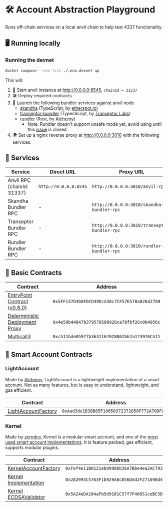 # 🛠️ Account Abstraction Playground

Runs off-chain services on a local anvil chain to help test 4337 functionality.

## 🖥️  Running locally

### Running the devnet
```sh
docker compose --env-file ./.env.devnet up
```

This will:

1. 🚀 Start anvil instance at http://0.0.0.0:8545, `chainId = 31337`
2. 🛠 Deploy required contracts
3. 📡 Launch the following bundler services against anvil node
    - [skandha](https://github.com/etherspot/skandha) (TypeScript, by [etherspot.io](https://etherspot.io/))
    - [transeptor-bundler](https://github.com/transeptorlabs/transeptor-bundler) (TypesScript, by [Transeptor Labs](https://transeptorlabs.io/))
    - [rundler](https://github.com/alchemyplatform/rundler) (Rust, by [Alchemy](https://www.alchemy.com/))
        - Note: Rundler doesn't support unsafe mode yet, avoid using until this [issue](https://github.com/alchemyplatform/rundler/issues/470) is closed
4. 🌍 Set up a nginx reverse proxy at http://0.0.0.0:3010 with the following services:

## 📡  Services 

| Service | Direct URL | Proxy URL |
|---------|------------|-----------|
| Anvil RPC (chainId: 31337) | `http://0.0.0.0:8545` | `http://0.0.0.0:3010/anvil-rpc` |
| Skandha Bundler RPC | - | `http://0.0.0.0:3010/skandha-bundler-rpc` |
| Transeptor Bundler RPC | - | `http://0.0.0.0:3010/transeptor-bundler-rpc` |
| Rundler Bundler RPC | - | `http://0.0.0.0:3010/rundler-bundler-rpc` |

## 📝 Basic Contracts 
| Contract | Address |
|----------|---------|
| [EntryPoint Contract (v0.6.0)](https://github.com/eth-infinitism/account-abstraction/blob/develop/contracts/core/EntryPoint.sol) | `0x5FF137D4b0FDCD49DcA30c7CF57E578a026d2789` |
| [Deterministic Deployment Proxy](https://github.com/Arachnid/deterministic-deployment-proxy) | `0x4e59b44847b379578588920ca78fbf26c0b4956c` |
| [Multicall3](https://github.com/mds1/multicall) | `0xcA11bde05977b3631167028862bE2a173976CA11` |


## 💼 Smart Account Contracts 
### LightAccount
Made by [Alchemy](https://www.alchemy.com/), LightAccount is a lightweight implementation of a smart account. Not as many features, but is easy to understand, lightweight, and gas efficient.

| Contract | Address |
|----------|---------|
| [LightAccountFactory](https://github.com/alchemyplatform/light-account/blob/main/src/LightAccountFactory.sol) | `0xAad3de1B3BB85F10658972372058F772A70DFefC` |

### Kernel
Made by [zerodev](https://zerodev.app/), Kernel is a modular smart account, and one of the [most used smart account implementations](https://twitter.com/SixdegreeLab/status/1705585256638849325?s=20). It is feature packed, gas efficient, supports modular plugins.



| Contract | Address |
|----------|---------|
| [KernelAccountFactory](https://github.com/zerodevapp/kernel/blob/main/src/factory/KernelFactory.sol) | `0xFef4e11B0121eb9998bb36A7Bbe4ea2AC793A872` |
| [Kernel Implementation](https://github.com/zerodevapp/kernel/blob/main/src/Kernel.sol) | `0x282993C5763F1b929A0c856DAd2F271698d4811b` |
| [Kernel ECDSAValidator](https://github.com/zerodevapp/kernel/blob/main/src/validator/ECDSAValidator.sol) | `0x5A24eDA104aFb5d9181C57f7F46651ceBC5DdC7D` |


